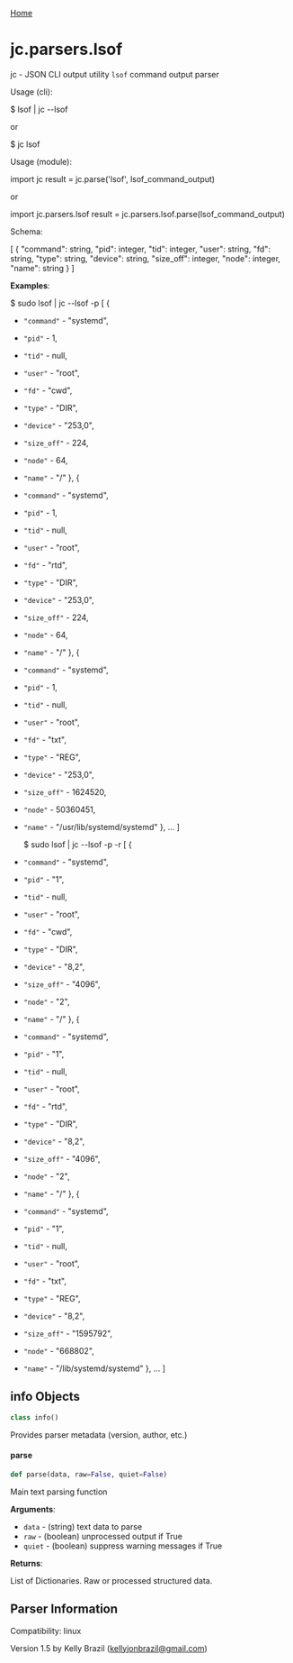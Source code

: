 [Home](https://kellyjonbrazil.github.io/jc/)
<a id="jc.parsers.lsof"></a>

# jc.parsers.lsof

jc - JSON CLI output utility `lsof` command output parser

Usage (cli):

$ lsof | jc --lsof

or

$ jc lsof

Usage (module):

import jc
result = jc.parse('lsof', lsof_command_output)

or

import jc.parsers.lsof
result = jc.parsers.lsof.parse(lsof_command_output)

Schema:

[
{
"command":    string,
"pid":        integer,
"tid":        integer,
"user":       string,
"fd":         string,
"type":       string,
"device":     string,
"size_off":   integer,
"node":       integer,
"name":       string
}
]

**Examples**:

  
  $ sudo lsof | jc --lsof -p
  [
  {
- `"command"` - "systemd",
- `"pid"` - 1,
- `"tid"` - null,
- `"user"` - "root",
- `"fd"` - "cwd",
- `"type"` - "DIR",
- `"device"` - "253,0",
- `"size_off"` - 224,
- `"node"` - 64,
- `"name"` - "/"
  },
  {
- `"command"` - "systemd",
- `"pid"` - 1,
- `"tid"` - null,
- `"user"` - "root",
- `"fd"` - "rtd",
- `"type"` - "DIR",
- `"device"` - "253,0",
- `"size_off"` - 224,
- `"node"` - 64,
- `"name"` - "/"
  },
  {
- `"command"` - "systemd",
- `"pid"` - 1,
- `"tid"` - null,
- `"user"` - "root",
- `"fd"` - "txt",
- `"type"` - "REG",
- `"device"` - "253,0",
- `"size_off"` - 1624520,
- `"node"` - 50360451,
- `"name"` - "/usr/lib/systemd/systemd"
  },
  ...
  ]
  
  $ sudo lsof | jc --lsof -p -r
  [
  {
- `"command"` - "systemd",
- `"pid"` - "1",
- `"tid"` - null,
- `"user"` - "root",
- `"fd"` - "cwd",
- `"type"` - "DIR",
- `"device"` - "8,2",
- `"size_off"` - "4096",
- `"node"` - "2",
- `"name"` - "/"
  },
  {
- `"command"` - "systemd",
- `"pid"` - "1",
- `"tid"` - null,
- `"user"` - "root",
- `"fd"` - "rtd",
- `"type"` - "DIR",
- `"device"` - "8,2",
- `"size_off"` - "4096",
- `"node"` - "2",
- `"name"` - "/"
  },
  {
- `"command"` - "systemd",
- `"pid"` - "1",
- `"tid"` - null,
- `"user"` - "root",
- `"fd"` - "txt",
- `"type"` - "REG",
- `"device"` - "8,2",
- `"size_off"` - "1595792",
- `"node"` - "668802",
- `"name"` - "/lib/systemd/systemd"
  },
  ...
  ]

<a id="jc.parsers.lsof.info"></a>

## info Objects

```python
class info()
```

Provides parser metadata (version, author, etc.)

<a id="jc.parsers.lsof.parse"></a>

#### parse

```python
def parse(data, raw=False, quiet=False)
```

Main text parsing function

**Arguments**:

  
- `data` - (string)  text data to parse
- `raw` - (boolean) unprocessed output if True
- `quiet` - (boolean) suppress warning messages if True
  

**Returns**:

  
  List of Dictionaries. Raw or processed structured data.

## Parser Information
Compatibility:  linux

Version 1.5 by Kelly Brazil (kellyjonbrazil@gmail.com)

